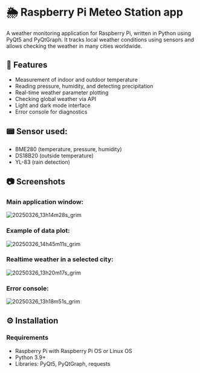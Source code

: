 # 🌦️ Raspberry Pi Meteo Station app

A weather monitoring application for Raspberry Pi, written in Python using PyQt5 and PyQtGraph. It tracks local weather conditions using sensors and allows checking the weather in many cities worldwide.

## 🧩 Features

- Measurement of indoor and outdoor temperature
- Reading pressure, humidity, and detecting precipitation
- Real-time weather parameter plotting
- Checking global weather via API
- Light and dark mode interface
- Error console for diagnostics

## 📟 Sensor used:
  
- BME280 (temperature, pressure, humidity)
- DS18B20 (outside temperature)
- YL-83 (rain detection)


## 📷 Screenshots

### Main application window:
![20250326_13h14m28s_grim](https://github.com/user-attachments/assets/e0e6615b-9633-41dc-8d1f-b211bb607d1f)

### Example of data plot:
![20250326_14h45m11s_grim](https://github.com/user-attachments/assets/1ef56bb4-bf7a-4ae8-babb-a9dccb9ed26f)

### Realtime weather in a selected city:

![20250326_13h20m17s_grim](https://github.com/user-attachments/assets/842d94ef-b7ab-412a-9613-e1611ed547d4)

### Error console:

![20250326_13h18m51s_grim](https://github.com/user-attachments/assets/d43ebd6d-3d6d-4700-a02a-0facbc0677f8)



## ⚙️ Installation

### Requirements

- Raspberry Pi with Raspberry Pi OS or Linux OS
- Python 3.9+
- Libraries: PyQt5, PyQtGraph, requests
